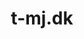 ---
title: 't-mj.dk'
description: 'Lorem ipsum dolor sit amet'
pubDate: '21 jan 2024'
heroImage: '/project/mogensjensen.png'
isPost: false
colSize: 3
rowSize: 3
scrollHero: true
type: "Freelance"
---